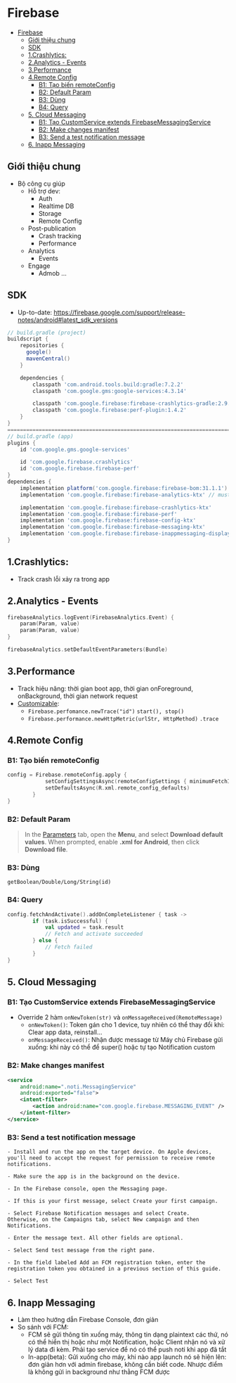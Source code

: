 # Firebase

- [Firebase](#firebase)
  - [Giới thiệu chung](#giới-thiệu-chung)
  - [SDK](#sdk)
  - [1.Crashlytics:](#1crashlytics)
  - [2.Analytics - Events](#2analytics---events)
  - [3.Performance](#3performance)
  - [4.Remote Config](#4remote-config)
    - [B1: Tạo biến remoteConfig](#b1-tạo-biến-remoteconfig)
    - [B2: Default Param](#b2-default-param)
    - [B3: Dùng](#b3-dùng)
    - [B4: Query](#b4-query)
  - [5. Cloud Messaging](#5-cloud-messaging)
    - [B1: Tạo CustomService extends FirebaseMessagingService](#b1-tạo-customservice-extends-firebasemessagingservice)
    - [B2: Make changes manifest](#b2-make-changes-manifest)
    - [B3: Send a test notification message](#b3-send-a-test-notification-message)
  - [6. Inapp Messaging](#6-inapp-messaging)


## Giới thiệu chung
- Bộ công cụ giúp
    - Hỗ trợ dev: 
        - Auth
        - Realtime DB
        - Storage
        - Remote Config
    - Post-publication
        - Crash tracking
        - Performance
    - Analytics
        - Events
    - Engage
        - Admob
...

## SDK
- Up-to-date: https://firebase.google.com/support/release-notes/android#latest_sdk_versions

```gradle
// build.gradle (project)
buildscript {
    repositories {
      google()
      mavenCentral()
    }

    dependencies {
        classpath 'com.android.tools.build:gradle:7.2.2'
        classpath 'com.google.gms:google-services:4.3.14'

        classpath 'com.google.firebase:firebase-crashlytics-gradle:2.9.2'
        classpath 'com.google.firebase:perf-plugin:1.4.2'
    }
}
==========================================================================
// build.gradle (app)
plugins {
    id 'com.google.gms.google-services'

    id 'com.google.firebase.crashlytics'
    id 'com.google.firebase.firebase-perf'
}
dependencies {
    implementation platform('com.google.firebase:firebase-bom:31.1.1')
    implementation 'com.google.firebase:firebase-analytics-ktx' // must have

    implementation 'com.google.firebase:firebase-crashlytics-ktx'
    implementation 'com.google.firebase:firebase-perf'
    implementation 'com.google.firebase:firebase-config-ktx'
    implementation 'com.google.firebase:firebase-messaging-ktx'
    implementation 'com.google.firebase:firebase-inappmessaging-display-ktx'
}
```

## 1.Crashlytics:
- Track crash lỗi xảy ra trong app

## 2.Analytics - Events
```kt
firebaseAnalytics.logEvent(FirebaseAnalytics.Event) {
    param(Param, value)
    param(Param, value)
}

firebaseAnalytics.setDefaultEventParameters(Bundle)
```

## 3.Performance
- Track hiệu năng: thời gian boot app, thời gian onForeground, onBackground, thời gian network request
- [Customizable](https://firebase.google.com/docs/perf-mon/custom-network-traces?hl=en&authuser=0&platform=android): 
    - `Firebase.perfomance.newTrace("id")` `start(), stop()`
    - `Firebase.performance.newHttpMetric(urlStr, HttpMethod)` `.trace`

## 4.Remote Config
### B1: Tạo biến remoteConfig
```kt
config = Firebase.remoteConfig.apply {
            setConfigSettingsAsync(remoteConfigSettings { minimumFetchIntervalInSeconds = 10 })
            setDefaultsAsync(R.xml.remote_config_defaults)
        }
}
```
### B2: Default Param
> In the [Parameters](https://console.firebase.google.com/project/_/config?authuser=0) tab, open the __Menu__, and select __Download default values__.
When prompted, enable __.xml for Android__, then click __Download file__.

### B3: Dùng
```getBoolean/Double/Long/String(id)```

### B4: Query
```kt
config.fetchAndActivate().addOnCompleteListener { task ->
        if (task.isSuccessful) {
            val updated = task.result 
            // Fetch and activate succeeded
        } else { 
            // Fetch failed 
        }
}
```
## 5. Cloud Messaging
### B1: Tạo CustomService extends FirebaseMessagingService
- Override 2 hàm `onNewToken(str)` và `onMessageReceived(RemoteMessage)`
    - `onNewToken()`: Token gán cho 1 device, tuy nhiên có thể thay đổi khi: Clear app data, reinstall...
    - `onMessageReceived()`: Nhận được message từ Máy chủ Firebase gửi xuống: khi này có thể để super() hoặc tự tạo Notification custom
### B2: Make changes manifest
```xml
<service
    android:name=".noti.MessagingService"
    android:exported="false">
    <intent-filter>
        <action android:name="com.google.firebase.MESSAGING_EVENT" />
    </intent-filter>
</service>
```
### B3: Send a test notification message
```
- Install and run the app on the target device. On Apple devices, you'll need to accept the request for permission to receive remote notifications.

- Make sure the app is in the background on the device.

- In the Firebase console, open the Messaging page.

- If this is your first message, select Create your first campaign.

- Select Firebase Notification messages and select Create.
Otherwise, on the Campaigns tab, select New campaign and then Notifications.

- Enter the message text. All other fields are optional.

- Select Send test message from the right pane.

- In the field labeled Add an FCM registration token, enter the registration token you obtained in a previous section of this guide.

- Select Test
```
## 6. Inapp Messaging
- Làm theo hướng dẫn Firebase Console, đơn giản
- So sánh với FCM: 
    - FCM sẽ gửi thông tin xuống máy, thông tin dạng plaintext các thứ, nó có thể hiển thị hoặc như một Notification, hoặc Client nhận nó và xử lý data đi kèm. Phải tạo service để nó có thể push noti khi app đã tắt
    - In-app(beta): Gửi  xuống cho máy, khi nào app launch nó sẽ hiện lên: đơn giản hơn với admin firebase, không cần biết code. Nhược điểm là không gửi in background như thằng FCM được